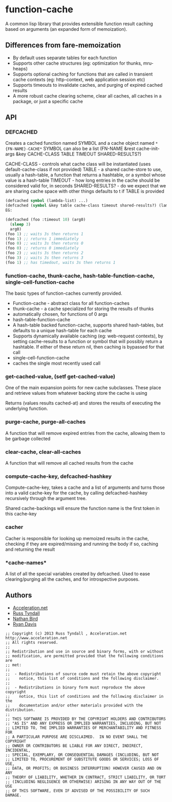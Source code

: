 # function-cache 

A common lisp library that provides extensible function result caching
based on arguments (an expanded form of memoization).

## Differences from fare-memoization

 * By default uses separate tables for each function
 * Supports other cache structures (eg: optimization for thunks, mru-heaps)
 * Supports optional caching for functions that are called in transient
   cache contexts (eg: http-context, web application session etc)
 * Supports timeouts to invalidate caches, and purging of expired
   cached results
 * A more robust cache clearing scheme, clear all caches, all caches
   in a package, or just a specific cache

## API

### DEFCACHED 

Creates a cached function named SYMBOL and a cache object named `*{FN-NAME}-CACHE*`
SYMBOL can also be a list (FN-NAME &rest cache-init-args
                           &key CACHE-CLASS TABLE TIMEOUT SHARED-RESULTS?)

CACHE-CLASS - controls what cache class will be instantiated (uses
   default-cache-class if not provided)
TABLE - a shared cache-store to use, usually a hash-table, a function that returns
   a hashtable, or a symbol whose value is a hash-table
TIMEOUT - how long entries in the cache should be considered valid for, in seconds
SHARED-RESULTS? - do we expect that we are sharing cache space with other things
   defaults to t if TABLE is provided

```lisp
(defcached symbol (lambda-list) ...)
(defcached (symbol &key table cache-class timeout shared-results?) (lambda-list) ...)
EG:

(defcached (foo :timeout 10) (arg0)
  (sleep 3)
  arg0)
(foo 1) ;; waits 3s then returns 1
(foo 1) ;; returns 1 immediately
(foo 0) ;; waits 3s then returns 0
(foo 0) ;; returns 0 immediately
(foo 2) ;; waits 3s then returns 2
(foo 3) ;; waits 3s then returns 3
(foo 1) ;; has timedout, waits 3s then returns 1
```

### function-cache, thunk-cache, hash-table-function-cache, single-cell-function-cache

The basic types of function-caches currently provided.  
 * Function-cache - abstract class for all function-caches
 * thunk-cache - a cache specialized for storing the results of thunks
  * automatically chosen, for functions of 0 args
 * hash-table-function-cache
  * A hash-table backed function-cache, supports shared hash-tables, but defaults 
    to a unique hash-table for each cache
  * Supports dynamically available caching (eg: web-request contexts),
    by setting cache-results to a function or symbol that will
    possibly return a hashtable. If either of these return nil, then
    caching is bypassed for that call
 * single-cell-function-cache
  * caches the single most recently used call

### get-cached-value, (setf get-cached-value)

One of the main expansion points for new cache subclasses. These place
and retrieve values from whatever backing store the cache is using

Returns (values results cached-at) and stores the results of executing
the underlying function.

### purge-cache, purge-all-caches

A function that will remove expired entries from the cache, allowing
them to be garbage collected

### clear-cache, clear-all-caches

A function that will remove all cached results from the cache

### compute-cache-key, defcached-hashkey

Compute-cache-key, takes a cache and a list of arguments and turns
those into a valid cache-key for the cache, by calling
defcached-hashkey recursively through the argument tree.

Shared cache-backings will ensure the function name is the first token 
in this cache-key

### cacher

Cacher is responsible for looking up memoized results in the cache,
checking if they are expired/missing and running the body if so,
caching and returning the result

### \*cache-names\*

A list of all the special variables created by defcached.  Used to
ease clearing/purging all the caches, and for introspective purposes.


## Authors

 * [Acceleration.net](http://www.acceleration.net/)
  * [Russ Tyndall](http://russ.unwashedmeme.com/blog)
  * [Nathan Bird](http://the.unwashedmeme.com/blog)
  * [Ryan Davis](http://ryepup.unwashedmeme.com/blog)

```
;; Copyright (c) 2013 Russ Tyndall , Acceleration.net http://www.acceleration.net
;; All rights reserved.
;;
;; Redistribution and use in source and binary forms, with or without
;; modification, are permitted provided that the following conditions are
;; met:
;;
;;  - Redistributions of source code must retain the above copyright
;;    notice, this list of conditions and the following disclaimer.
;;
;;  - Redistributions in binary form must reproduce the above copyright
;;    notice, this list of conditions and the following disclaimer in the
;;    documentation and/or other materials provided with the distribution.
;;
;; THIS SOFTWARE IS PROVIDED BY THE COPYRIGHT HOLDERS AND CONTRIBUTORS
;; "AS IS" AND ANY EXPRESS OR IMPLIED WARRANTIES, INCLUDING, BUT NOT
;; LIMITED TO, THE IMPLIED WARRANTIES OF MERCHANTABILITY AND FITNESS FOR
;; A PARTICULAR PURPOSE ARE DISCLAIMED.  IN NO EVENT SHALL THE COPYRIGHT
;; OWNER OR CONTRIBUTORS BE LIABLE FOR ANY DIRECT, INDIRECT, INCIDENTAL,
;; SPECIAL, EXEMPLARY, OR CONSEQUENTIAL DAMAGES (INCLUDING, BUT NOT
;; LIMITED TO, PROCUREMENT OF SUBSTITUTE GOODS OR SERVICES; LOSS OF USE,
;; DATA, OR PROFITS; OR BUSINESS INTERRUPTION) HOWEVER CAUSED AND ON ANY
;; THEORY OF LIABILITY, WHETHER IN CONTRACT, STRICT LIABILITY, OR TORT
;; (INCLUDING NEGLIGENCE OR OTHERWISE) ARISING IN ANY WAY OUT OF THE USE
;; OF THIS SOFTWARE, EVEN IF ADVISED OF THE POSSIBILITY OF SUCH DAMAGE.
```
